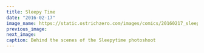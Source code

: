 ```yaml
---
title: Sleepy Time
date: "2016-02-17"
image_name: https://static.ostrichzero.com/images/comics/20160217_sleepytime.png
previous_image:
next_image:
caption: Behind the scenes of the Sleepytime photoshoot
---
```

